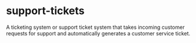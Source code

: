 # support-tickets
A ticketing system or support ticket system that takes incoming customer requests for support and automatically generates a customer service ticket. 
